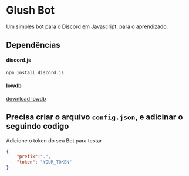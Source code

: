 # Glush Bot
Um simples bot para o Discord em Javascript, para o aprendizado.

## Dependências
#### discord.js
`npm install discord.js`

#### lowdb
[download lowdb](https://github.com/typicode/lowdb)

## Precisa criar o arquivo `config.json`, e adicinar o seguindo codigo
Adicione o token do seu Bot para testar
```json
{
    "prefix":".",
    "token": "YOUR_TOKEN"
}
```
